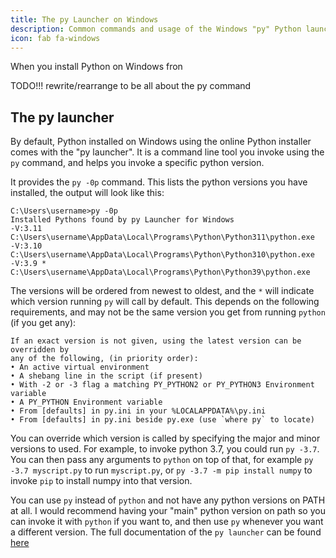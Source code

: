 ```yaml
---
title: The py Launcher on Windows
description: Common commands and usage of the Windows "py" Python launcher
icon: fab fa-windows
---
```


When you install Python on Windows fron

TODO!!! rewrite/rearrange to be all about the py command

## The py launcher

By default, Python installed on Windows using the online Python installer comes
with the "py launcher". It is a command line tool you invoke using the `py`
command, and helps you invoke a specific python version.

It provides the `py -0p` command. This lists the python versions you have
installed, the output will look like this:

    C:\Users\username>py -0p
    Installed Pythons found by py Launcher for Windows
    -V:3.11          C:\Users\username\AppData\Local\Programs\Python\Python311\python.exe
    -V:3.10          C:\Users\username\AppData\Local\Programs\Python\Python310\python.exe
    -V:3.9 *         C:\Users\username\AppData\Local\Programs\Python\Python39\python.exe

The versions will be ordered from newest to oldest, and the `*` will indicate
which version running `py` will call by default. This depends on the following
requirements, and may not be the same version you get from running `python` (if
you get any):

```text
If an exact version is not given, using the latest version can be overridden by
any of the following, (in priority order):
• An active virtual environment
• A shebang line in the script (if present)
• With -2 or -3 flag a matching PY_PYTHON2 or PY_PYTHON3 Environment variable
• A PY_PYTHON Environment variable
• From [defaults] in py.ini in your %LOCALAPPDATA%\py.ini
• From [defaults] in py.ini beside py.exe (use `where py` to locate)
```

You can override which version is called by specifying the major and minor
versions to used. For example, to invoke python 3.7, you could run `py -3.7`.
You can then pass any arguments to `python` on top of that, for example
`py -3.7 myscript.py` to run `myscript.py`, or `py -3.7 -m pip install numpy`
to invoke `pip` to install numpy into that version.

You can use `py` instead of `python` and not have any python versions on PATH at
all. I would recommend having your "main" python version on path so you can
invoke it with `python` if you want to, and then use `py` whenever you want a
different version. The full documentation of the `py launcher` can be found
[here](https://docs.python.org/3/using/windows.html#python-launcher-for-windows)
